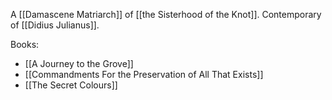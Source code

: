 A [[Damascene Matriarch]] of [[the Sisterhood of the Knot]]. Contemporary of [[Didius Julianus]].

Books:
- [[A Journey to the Grove]]
- [[Commandments For the Preservation of All That Exists]]
- [[The Secret Colours]]
